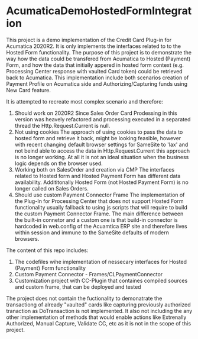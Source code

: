 # AcumaticaDemoHostedFormIntegration

This project is a demo implementation of the Credit Card Plug-in for Acumatica 2020R2. It is only implements the interfaces related to to the Hosted Form functionality.
The purpose of this project is to demonstrate the way how the data could be transfered from Acumatica to Hosted (Payment) Form, 
and how the data that initially appered in hosted form context (e.g. Processing Center response with vaulted Card token) could be retrieved back to Acumatica.
This implementation include both scenarios creation of Payment Profile on Acumatica side and Authorizing/Capturing funds using New Card feature. 

It is attempted to recreate most complex scenario and therefore:

1. Should work on 2020R2
   Since Sales Order Card Prodessing in this version was heavely refactored and processing executed in a separated thread the Http.Request.Current is null.
2. Not using cookies
   The approach of using cookies to pass the data to hosted form and retrieve it back, might be looking feasible, however with recent
   changing default browser settings for SameSite to 'lax' and not beind able to access the data in Http.Request.Current this approach is no longer working.
   At all it is not an ideal situation when the business logic depends on the browser used.
3. Working both on SalesOrder and creation via CMP
   The interfaces related to Hosted form and Hosted Payment Form has different data availability. Addititonally Hosted Form (not Hosted Payment Form) is no longer called on Sales Orders.
4. Should use custom Payment Connector Frame
   The implementation of the Plug-In for Processing Center that does not support Hosted Form functionality usually fallback to using js scripts that will require to build the custom Payment Connector Frame.
   The main difference between the built-in connetor and a custom one is that build-in connector is hardcoded in web.config of the Acuamtica ERP site and therefore lives within session and immune 
   to the SameSite defaults of modern browsers.
   
The content of this repo includes:
1. The codefiles wihe implementation of nessecary interfaces for Hosted (Payment) Form functionality
2. Custom Payment Connector - Frames/CLPaymentConnector 
3. Customization project with CC-Plugin that containes compiled sources and custom frame, that can be deployed and tested
    
The project does not contain the fuctionality to demonatrate the transactiong of already "vaulted" cards like capturing previously authorized tranaction as DoTransaction is not implemented.
It also not including the any other implementation of methods that would enable actions like Extrenally Authorized, Manual Capture, Validate CC, etc as it is not in the scope of this project.

